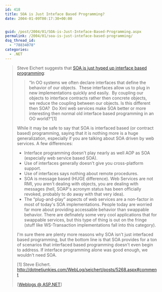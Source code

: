 ```yaml
---
id: 418
title: SOA is Just Inteface Based Programming?
date: 2004-01-09T00:17:30+00:00


guid: /post/2004/01/SOA-is-Just-Inteface-Based-Programming.aspx
permalink: /2004/01/soa-is-just-inteface-based-programming/
dsq_thread_id:
  - "78834078"
categories:
  - .NET
---
```

<body xmlns="http://www.w3.org/1999/xhtml">
    <div class="Section1">
        <blockquote style='margin-top:5.0pt;margin-bottom:5.0pt'> 
        <p>
            Steve Eichert&#160;suggests that&#160;<a href="http://dotnetjunkies.com/WebLog/seichert/posts/5268.aspx#comment" title="http://dotnetjunkies.com/WebLog/seichert/posts/5268.aspx#comment">SOA
            is&#160;just hyped up interface based programming</a>:
        </p>
        <blockquote style='margin-top:5.0pt;margin-right:0in;margin-bottom:5.0pt'> 
        <p>
            &ldquo;In OO systems we often declare interfaces that define the behavior of our objects.&#160;
            These interfaces allow us to plug in new&#160;implementations quickly and easily.&#160;&#160;By&#160;coupling
            our objects to&#160;interface contracts&#160;rather then concrete objects, we&#160;reduce
            the coupling between our objects.&#160;Is this different then SOA?&#160; Do Xml web
            services make SOA&#160;better or more interesting then normal old interface based
            programming in an OO world?&ldquo;[1]
        </p>
        </blockquote> 
        <p>
            While it may be safe to say that SOA is interfaced based (or contract based) programming,
            saying that it is nothing more is a huge generalization, especially if you are talking
            about SOA driven by web services. A few differences:
        </p>
        <ul type="disc">
            <li class="MsoNormal" style='mso-margin-top-alt:auto;mso-margin-bottom-alt:auto; mso-list:l0 level1 lfo1'>
                <span style=''>Interface programming doesn't play nearly as well AOP as SOA (especially
                web service based SOA).</span>
            </li>
            <li class="MsoNormal" style='mso-margin-top-alt:auto;mso-margin-bottom-alt:auto; mso-list:l0 level1 lfo1'>
                <span style=''>Use of interfaces generally doesn't give you cross-platform support.</span>
            </li>
            <li class="MsoNormal" style='mso-margin-top-alt:auto;mso-margin-bottom-alt:auto; mso-list:l0 level1 lfo1'>
                <span style=''>Use of interfaces says nothing about remote procedures.</span>
            </li>
            <li class="MsoNormal" style='mso-margin-top-alt:auto;mso-margin-bottom-alt:auto; mso-list:l0 level1 lfo1'>
                <span style=''>SOA is message based (HUGE difference). Web Services are not RMI, you
                aren't dealing with objects, you are dealing with messages (hell, SOAP's acronym&#160;status
                has been officially revoked, probably to do away with that very idea).</span>
            </li>
            <li class="MsoNormal" style='mso-margin-top-alt:auto;mso-margin-bottom-alt:auto; mso-list:l0 level1 lfo1'>
                <span style=''>The &ldquo;plug-and-play&ldquo; aspects of web services are a non-factor
                in most of today's SOA implementations. People today are worried far more about providing
                accessable behavior than swappable behavior. There are definately some very cool applications
                that for swappable services, but this type of thing is out on the fringe (stuff like
                WS-Transaction implementations fall into this category).</span>
            </li>
        </ul>
        <p>
            I'm sure there are plenty more reasons why SOA isn't just interfaced based programming,
            but the bottom line is that SOA provides for a ton of scenarios that interfaced based
            programming doesn't even begin to address. If interface programming alone was good
            enough, we wouldn't need SOA.
        </p>
        <p>
            <span lang="NL-BE" style=''>[1] Steve Eichert.</span> <a href="http://dotnetjunkies.com/WebLog/seichert/posts/5268.aspx#comment" title="http://dotnetjunkies.com/WebLog/seichert/posts/5268.aspx#comment"><span lang="NL-BE">http://dotnetjunkies.com/WebLog/seichert/posts/5268.aspx#comment</span></a>
        </p>
        <p class="MsoNormal">
            <img border="0" width="1" height="1" id="_x0000_i1025" src="http://weblogs.asp.net/jezell/aggbug/48169.aspx" />
            <br />
            [<a href="http://weblogs.asp.net/jezell/archive/2004/01/07/48169.aspx">Weblogs @ ASP.NET</a>]
        </p>
        </blockquote>
    </div>
</body>